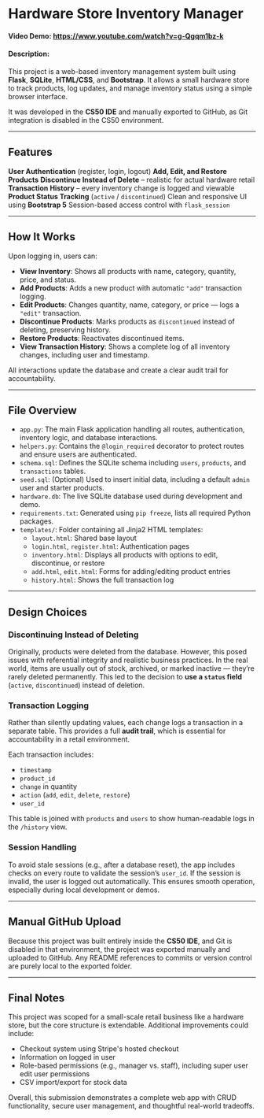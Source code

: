 # Hardware Store Inventory Manager
#### Video Demo: https://www.youtube.com/watch?v=g-Qgqm1bz-k
#### Description:

This project is a web-based inventory management system built using **Flask**, **SQLite**, **HTML/CSS**, and **Bootstrap**. It allows a small hardware store to track products, log updates, and manage inventory status using a simple browser interface.

It was developed in the **CS50 IDE** and manually exported to GitHub, as Git integration is disabled in the CS50 environment.

---

## Features

**User Authentication** (register, login, logout)
**Add, Edit, and Restore Products**
**Discontinue Instead of Delete** – realistic for actual hardware retail
**Transaction History** – every inventory change is logged and viewable
**Product Status Tracking** (`active` / `discontinued`)
Clean and responsive UI using **Bootstrap 5**
Session-based access control with `flask_session`

---

## How It Works

Upon logging in, users can:

- **View Inventory**: Shows all products with name, category, quantity, price, and status.
- **Add Products**: Adds a new product with automatic `"add"` transaction logging.
- **Edit Products**: Changes quantity, name, category, or price — logs a `"edit"` transaction.
- **Discontinue Products**: Marks products as `discontinued` instead of deleting, preserving history.
- **Restore Products**: Reactivates discontinued items.
- **View Transaction History**: Shows a complete log of all inventory changes, including user and timestamp.

All interactions update the database and create a clear audit trail for accountability.

---

## File Overview

- `app.py`: The main Flask application handling all routes, authentication, inventory logic, and database interactions.
- `helpers.py`: Contains the `@login_required` decorator to protect routes and ensure users are authenticated.
- `schema.sql`: Defines the SQLite schema including `users`, `products`, and `transactions` tables.
- `seed.sql`: (Optional) Used to insert initial data, including a default `admin` user and starter products.
- `hardware.db`: The live SQLite database used during development and demo.
- `requirements.txt`: Generated using `pip freeze`, lists all required Python packages.
- `templates/`: Folder containing all Jinja2 HTML templates:
  - `layout.html`: Shared base layout
  - `login.html`, `register.html`: Authentication pages
  - `inventory.html`: Displays all products with options to edit, discontinue, or restore
  - `add.html`, `edit.html`: Forms for adding/editing product entries
  - `history.html`: Shows the full transaction log

---

## Design Choices

### Discontinuing Instead of Deleting

Originally, products were deleted from the database. However, this posed issues with referential integrity and realistic business practices. In the real world, items are usually out of stock, archived, or marked inactive — they’re rarely deleted permanently. This led to the decision to **use a `status` field** (`active`, `discontinued`) instead of deletion.

### Transaction Logging

Rather than silently updating values, each change logs a transaction in a separate table. This provides a full **audit trail**, which is essential for accountability in a retail environment.

Each transaction includes:
- `timestamp`
- `product_id`
- `change` in quantity
- `action` (`add`, `edit`, `delete`, `restore`)
- `user_id`

This table is joined with `products` and `users` to show human-readable logs in the `/history` view.

### Session Handling

To avoid stale sessions (e.g., after a database reset), the app includes checks on every route to validate the session’s `user_id`. If the session is invalid, the user is logged out automatically. This ensures smooth operation, especially during local development or demos.

---

## Manual GitHub Upload

Because this project was built entirely inside the **CS50 IDE**, and Git is disabled in that environment, the project was exported manually and uploaded to GitHub. Any README references to commits or version control are purely local to the exported folder.

---

## Final Notes

This project was scoped for a small-scale retail business like a hardware store, but the core structure is extendable. Additional improvements could include:

- Checkout system using Stripe's hosted checkout
- Information on logged in user
- Role-based permissions (e.g., manager vs. staff), including super user edit user permissions
- CSV import/export for stock data

Overall, this submission demonstrates a complete web app with CRUD functionality, secure user management, and thoughtful real-world tradeoffs.
